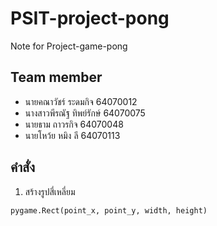 # PSIT-project-pong

Note for Project-game-pong

## Team member
- นายคณาวัชร์ ระดมกิจ 64070012
- นางสาวพีรณัฐ ทิพย์รักษ์ 64070075
- นายธาม ถาวรกิจ 64070048
- นายโหว้ย หมิง ลี 64070113

## คำสั่ง

1. สร้างรูปสี่เหลี่ยม
```python
pygame.Rect(point_x, point_y, width, height)
```
